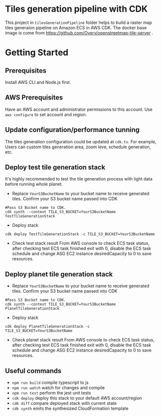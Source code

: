 # Tiles generation pipeline with CDK

 This project in `tilesGenerationPipeline` folder helps to build a raster map tiles generaion pipeline on Amazon ECS in AWS CDK. The docker base image is come from https://github.com/Overv/openstreetmap-tile-server
.
#  Getting Started

## Prerequisites
Install AWS CLI and Node.js first.

## AWS Prerequisites
Have an AWS account and administrator permissions to this account. Use `aws configure` to set account and region.

## Update configuration/performance tunning
The tiles generation configuration could be updated at `cdk.ts`. For example, Users can custom tiles generation area, zoom leve, schedule generation, etc.

## Deploy test tile generation stack
It's highly recommended to test the tile generation process with light data before running whole planet.

* Replace `YourS3BucketName` to your bucket name to receive generated tiles. Confirm your S3 bucket name passed into CDK
```
#Pass S3 Bucket name to CDK.
cdk synth --context TILE_S3_BUCKET=YourS3BucketName TestTileGenerationStack
```
* Deploy stack
```
cdk deploy TestTileGenerationStack -c TILE_S3_BUCKET=YourS3BucketName
```

* Check test stack result
From AWS console to check ECS task status, after checking test ECS task finished exit with 0, disable the ECS task schedule and change ASG EC2 instance desiredCapacity to 0 to save resources.

## Deploy planet tile generation stack

* Replace `YourS3BucketName` to your bucket name to receive generated tiles. Confirm your S3 bucket name passed into CDK
```
#Pass S3 Bucket name to CDK.
cdk synth --context TILE_S3_BUCKET=YourS3BucketName PlanetTileGenerationStack
```
* Deploy stack
```
cdk deploy PlanetTileGenerationStack -c TILE_S3_BUCKET=YourS3BucketName
```

* Check planet stack result
From AWS console to check ECS task status, after checking test ECS task finished exit with 0, disable the ECS task schedule and change ASG EC2 instance desiredCapacity to 0 to save resources.


## Useful commands

 * `npm run build`   compile typescript to js
 * `npm run watch`   watch for changes and compile
 * `npm run test`    perform the jest unit tests
 * `cdk deploy`      deploy this stack to your default AWS account/region
 * `cdk diff`        compare deployed stack with current state
 * `cdk synth`       emits the synthesized CloudFormation template

